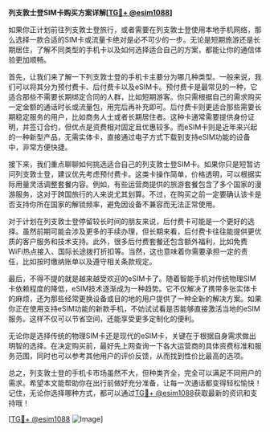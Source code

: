 **列支敦士登SIM卡购买方案详解[[TG💪+ @esim1088](https://t.me/s/esim1088)]**

如果你正计划前往列支敦士登旅行，或者需要在列支敦士登使用本地手机网络，那么选择一款合适的SIM卡或流量卡绝对是必不可少的一步。无论是短期旅游还是长期居住，了解不同类型的手机卡以及如何选择适合自己的方案，都能让你的通信体验更加顺畅。

首先，让我们来了解一下列支敦士登的手机卡主要分为哪几种类型。一般来说，我们可以将其分为预付费卡、后付费卡以及eSIM卡。预付费卡是最常见的一种，它适合那些不需要长期绑定合同的人群，比如短期游客。你只需根据自己的需求购买一定金额的通话时长或流量包，用完后再补充即可。后付费卡则更适合那些需要长期稳定服务的用户，比如商务人士或者长期居住者。这种卡通常需要提供身份证明，并签订合约，但优点是资费相对固定且优惠较多。而eSIM卡则是近年来兴起的一种新型产品，无需实体卡，直接通过电子方式下载到支持eSIM功能的设备中，非常方便快捷。

接下来，我们重点聊聊如何挑选适合自己的列支敦士登SIM卡。如果你只是短暂访问列支敦士登，建议优先考虑预付费卡。这类卡操作简单，价格透明，可以根据实际用量灵活调整套餐内容。例如，有些运营商提供的旅游套餐包含了多个国家的漫游服务，这对于跨国旅行的人来说尤其划算。不过，在购买之前一定要确认该卡是否支持你所在国家的解锁频率，避免因设备不兼容而无法正常使用。

对于计划在列支敦士登停留较长时间的朋友来说，后付费卡可能是一个更好的选择。虽然前期可能会涉及更多的手续办理，但长期来看，后付费卡往往能提供更优质的客户服务和技术支持。此外，很多后付费套餐还包含额外福利，比如免费WiFi热点接入、国际长途拨打折扣等。当然，这也意味着你需要承担一定的责任，比如按时缴纳账单以及遵守相关条款规定。

最后，不得不提的就是越来越受欢迎的eSIM卡了。随着智能手机对传统物理SIM卡依赖程度的降低，eSIM技术逐渐成为一种趋势。它不仅解决了携带多张实体卡的麻烦，还为那些经常更换设备或目的地的用户提供了一种全新的解决方案。如果你正在使用支持eSIM功能的新款手机，不妨试试看是否能够直接激活当地的eSIM服务。这样不仅可以节省空间，还能享受更多定制化的便利。

无论你是选择传统的物理SIM卡还是现代的eSIM卡，关键在于根据自身需求做出明智的选择。在决定购买前，最好先上网查询一下各大运营商的具体资费标准和服务范围，同时也可以参考其他用户的评价反馈，从而找到性价比最高的选项。

总之，列支敦士登的手机卡市场虽然不大，但种类齐全，完全可以满足不同用户的需求。希望本文能帮助你在出行前做好充分准备，让每一次通话都变得轻松愉快！记住，无论你选择哪种方式，都可以通过[TG💪+ @esim1088](https://t.me/s/esim1088)获取最新的资讯和支持哦！

[[TG💪+ @esim1088](https://t.me/s/esim1088) ![Image](https://i.postimg.cc/4NQfJmqS/Snipaste-2025-05-13-00-14-12.png)]